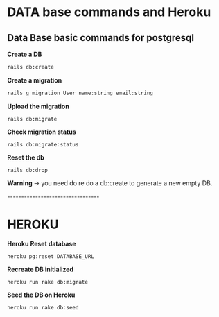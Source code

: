 # DATA base commands and Heroku

## Data Base basic commands for postgresql

**Create a DB**
```bash
rails db:create
```

**Create a migration**
```bash
rails g migration User name:string email:string
```

**Upload the migration**
```shell
rails db:migrate
```
 
**Check migration status**
```shell
rails db:migrate:status
```
**Reset the db**
```shell
rails db:drop
```
<p><b>Warning </b>-> you need do re do a db:create to generate a new empty DB.</p>
---------------------------------

# HEROKU

**Heroku Reset database**
```shell
heroku pg:reset DATABASE_URL
```

**Recreate DB initialized**
```shell
heroku run rake db:migrate  
```

**Seed the DB on Heroku**
```shell
heroku run rake db:seed
````




